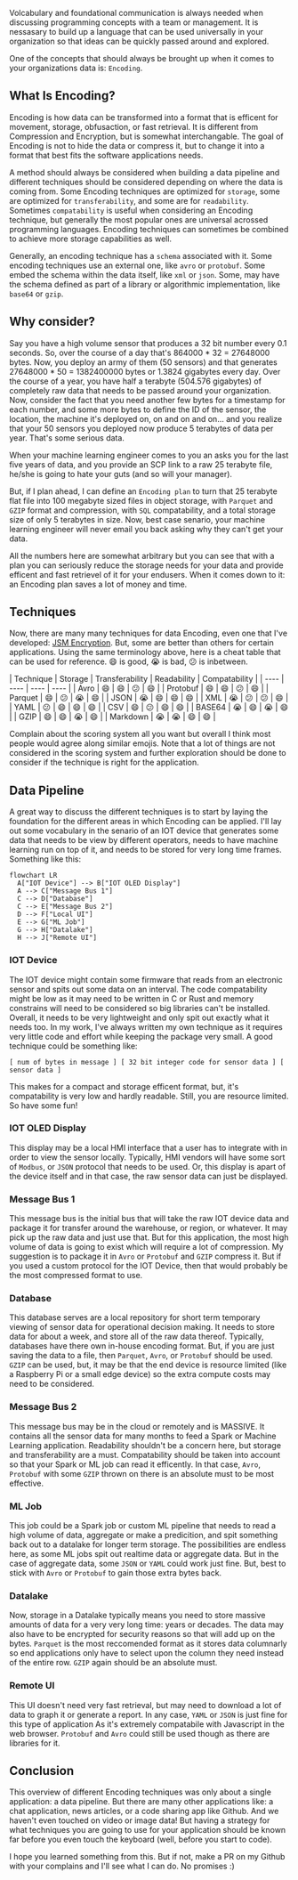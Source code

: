 Volcabulary and foundational communication is always needed when discussing programming concepts with a team or management. It is nessasary to build up a language that can be used universally in your organization so that ideas can be quickly passed around and explored.

One of the concepts that should always be brought up when it comes to your organizations data is: `Encoding`.

## What Is Encoding?

Encoding is how data can be transformed into a format that is efficent for movement, storage, obfusaction, or fast retrieval. It is different from Compression and Encryption, but is somewhat interchangable. The goal of Encoding is not to hide the data or compress it, but to change it into a format that best fits the software applications needs.

A method should always be considered when building a data pipeline and different techniques should be considered depending on where the data is coming from. Some Encoding techniques are optimized for `storage`, some are optimized for `transferability`, and some are for `readability`. Sometimes `compatability` is useful when considering an Encoding technique, but generally the most popular ones are universal acrossed programming languages. Encoding techniques can sometimes be combined to achieve more storage capabilities as well.

Generally, an encoding technique has a `schema` associated with it. Some encoding techniques use an external one, like `avro` or `protobuf`. Some embed the schema within the data itself, like `xml` or `json`. Some, may have the schema defined as part of a library or algorithmic implementation, like `base64` or `gzip`.

## Why consider?

Say you have a high volume sensor that produces a 32 bit number every 0.1 seconds. So, over the course of a day that's 864000 * 32 = 27648000 bytes. Now, you deploy an army of them (50 sensors) and that generates 27648000 * 50 = 1382400000 bytes or 1.3824 gigabytes every day. Over the course of a year, you have half a terabyte (504.576 gigabytes) of completely raw data that needs to be passed around your organization. Now, consider the fact that you need another few bytes for a timestamp for each number, and some more bytes to define the ID of the sensor, the location, the machine it's deployed on, on and on and on... and you realize that your 50 sensors you deployed now produce 5 terabytes of data per year. That's some serious data.

When your machine learning engineer comes to you an asks you for the last five years of data, and you provide an SCP link to a raw 25 terabyte file, he/she is going to hate your guts (and so will your manager).

But, if I plan ahead, I can define an `Encoding plan` to turn that 25 terabyte flat file into 100 megabyte sized files in object storage, with `Parquet` and `GZIP` format and compression, with `SQL` compatability, and a total storage size of only 5 terabytes in size. Now, best case senario, your machine learning engineer will never email you back asking why they can't get your data.

All the numbers here are somewhat arbitrary but you can see that with a plan you can seriously reduce the storage needs for your data and provide efficent and fast retrievel of it for your endusers. When it comes down to it: an Encoding plan saves a lot of money and time.

## Techniques

Now, there are many many techniques for data Encoding, even one that I've developed: <a href="https://github.com/jackmead515/rust_jsm_encryption">JSM Encryption</a>. But, some are better than others for certain applications. Using the same terminology above, here is a cheat table that can be used for reference. :smile: is good, :sob: is bad, :confused: is inbetween.

| Technique | Storage | Transferability | Readability | Compatability |
| ---- | ---- | ---- | ---- |
| Avro | :smile: | :smile: | :confused: | :smile: |
| Protobuf | :smile: | :smile: | :confused: | :smile: |
| Parquet | :smile: | :confused: | :sob: | :smile: |
| JSON | :sob: | :smile: | :smile: | :smile: |
| XML | :sob: | :confused: | :confused: | :smile: |
| YAML | :confused: | :smile: | :smile: | :smile: |
| CSV | :smile: | :confused: | :smile: | :smile: |
| BASE64 | :sob: | :smile: | :sob: | :smile: |
| GZIP | :smile: | :smile: | :sob: | :smile: |
| Markdown | :sob: | :sob: | :smile: | :smile: |

Complain about the scoring system all you want but overall I think most people would agree along similar emojis. Note that a lot of things are not considered in the scoring system and further exploration should be done to consider if the technique is right for the application.

## Data Pipeline

A great way to discuss the different techniques is to start by laying the foundation for the different areas in which Encoding can be applied. I'll lay out some vocabulary in the senario of an IOT device that generates some data that needs to be view by different operators, needs to have machine learning run on top of it, and needs to be stored for very long time frames. Something like this:

```mermaid
flowchart LR
  A["IOT Device"] --> B["IOT OLED Display"]
  A --> C["Message Bus 1"]
  C --> D["Database"]
  C --> E["Message Bus 2"]
  D --> F["Local UI"]
  E --> G["ML Job"]
  G --> H["Datalake"]
  H --> J["Remote UI"]
```

### IOT Device

The IOT device might contain some firmware that reads from an electronic sensor and spits out some data on an interval. The code compatability might be low as it may need to be written in C or Rust and memory constrains will need to be considered so big libraries can't be installed. Overall, it needs to be very lightweight and only spit out exactly what it needs too. In my work, I've always written my own technique as it requires very little code and effort while keeping the package very small. A good technique could be something like:

```
[ num of bytes in message ] [ 32 bit integer code for sensor data ] [ sensor data ]
```

This makes for a compact and storage efficent format, but, it's compatability is very low and hardly readable. Still, you are resource limited. So have some fun!

### IOT OLED Display

This display may be a local HMI interface that a user has to integrate with in order to view the sensor locally. Typically, HMI vendors will have some sort of `Modbus`, or `JSON` protocol that needs to be used. Or, this display is apart of the device itself and in that case, the raw sensor data can just be displayed.

### Message Bus 1

This message bus is the initial bus that will take the raw IOT device data and package it for transfer around the warehouse, or region, or whatever. It may pick up the raw data and just use that. But for this application, the most high volume of data is going to exist which will require a lot of compression. My suggestion is to package it in `Avro` or `Protobuf` and `GZIP` compress it. But if you used a custom protocol for the IOT Device, then that would probably be the most compressed format to use.

### Database

This database serves are a local repository for short term temporary viewing of sensor data for operational decision making. It needs to store data for about a week, and store all of the raw data thereof. Typically, databases have there own in-house encoding format. But, if you are just saving the data to a file, then `Parquet`, `Avro`, or `Protobuf` should be used. `GZIP` can be used, but, it may be that the end device is resource limited (like a Raspberry Pi or a small edge device) so the extra compute costs may need to be considered.

### Message Bus 2

This message bus may be in the cloud or remotely and is MASSIVE. It contains all the sensor data for many months to feed a Spark or Machine Learning application. Readability shouldn't be a concern here, but storage and transferability are a must. Compatability should be taken into account so that your Spark or ML job can read it efficently. In that case, `Avro`, `Protobuf` with some `GZIP` thrown on there is an absolute must to be most effective.

### ML Job

This job could be a Spark job or custom ML pipeline that needs to read a high volume of data, aggregate or make a predicition, and spit something back out to a datalake for longer term storage. The possibilities are endless here, as some ML jobs spit out realtime data or aggregate data. But in the case of aggregate data, some `JSON` or `YAML` could work just fine. But, best to stick with `Avro` or `Protobuf` to gain those extra bytes back.

### Datalake

Now, storage in a Datalake typically means you need to store massive amounts of data for a very very long time: years or decades. The data may also have to be encrypted for security reasons so that will add up on the bytes. `Parquet` is the most reccomended format as it stores data columnarly so end applications only have to select upon the column they need instead of the entire row. `GZIP` again should be an absolute must.

### Remote UI

This UI doesn't need very fast retrieval, but may need to download a lot of data to graph it or generate a report. In any case, `YAML` or `JSON` is just fine for this type of application As it's extremely compatabile with Javascript in the web browser. `Protobuf` and `Avro` could still be used though as there are libraries for it.

## Conclusion

This overview of different Encoding techniques was only about a single application: a data pipeline. But there are many other applications like: a chat application, news articles, or a code sharing app like Github. And we haven't even touched on video or image data! But having a strategy for what techniques you are going to use for your application should be known far before you even touch the keyboard (well, before you start to code).

I hope you learned something from this. But if not, make a PR on my Github with your complains and I'll see what I can do. No promises :)
